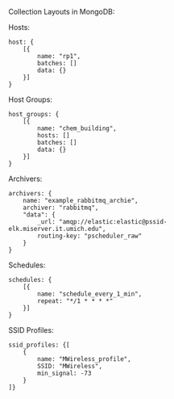 Collection Layouts in MongoDB:

Hosts:
```
host: { 
    [{
        name: "rp1",
        batches: []
        data: {}
    }] 
}
```
Host Groups:
```
host_groups: {
    [{
        name: "chem_building",
        hosts: []
        batches: []
        data: {}
    }]
}
```
Archivers:
```
archivers: {
    name: "example_rabbitmq_archie",
    archiver: "rabbitmq",
    "data": {
        _url: "amqp://elastic:elastic@pssid-elk.miserver.it.umich.edu",
        routing-key: "pscheduler_raw"  
    }
}
```
Schedules: 
```
schedules: {
    [{
        name: "schedule_every_1_min",
        repeat: "*/1 * * * *"
    }]
}
```
SSID Profiles:
```
ssid_profiles: {[
    {
        name: "MWireless_profile",
        SSID: "MWireless",
        min_signal: -73
    }
]}

```